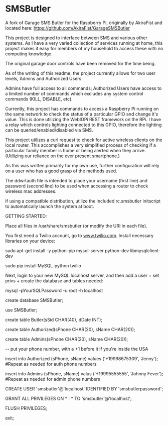 SMSButler
===============

A fork of Garage SMS Butler for the Raspberry Pi, originally by AkiraFist and
located here: https://github.com/AkiraFist/GarageSMSButler

This project is designed to interface between SMS and various other systems.
As I have a very varied collection of services running at home, this project
makes it easy for members of my household to access these with no computing knowledge.

The original garage door controls have been removed for the time being.

As of the writing of this readme, the project currently allows for two user levels,
Admins and Authorized Users:

Admins have full access to all commands; Authorized Users have access to a
limited number of commands which excludes any system control commands (KILL, DISABLE, etc).

Currently, this project has commands to access a Raspberry Pi running on the same network
to check the status of a particular GPIO and change it's value. This is done utilizing the WebIOPi
REST framework on the RPi. I have a relay which controls lighting connected to this GPIO,
therefore the lighting can be queried/enabled/disabled via SMS.

This project utilizes a curl request to check for active wireless clients
on the local router. This accomplishes a very simplified process of checking if a
particular family member is home or being alerted when they arrive. (Utilizing
our reliance on the ever present smartphone.)

As this was written primarily for my own use, further configuration will rely on
a user who has a good grasp of the methods used.

The ddwrtauth file is intended to place your username (first line) and password (second line) to be used
when accessing a router to check wireless mac addresses.

If using a compatible distribution, utilize the included rc.smsbutler initscript to automatically
launch the system at boot.

GETTING STARTED:

Place all files in /usr/share/smsbutler (or modify the URI in each file).

You first need a Twilio account, go to www.twilio.com.
Install necessary libraries on your device:

sudo apt-get install -y python-pip mysql-server python-dev libmysqlclient-dev

sudo pip install MySQL-python twilio

Next, login to your new MySQL localhost server, and then add a user + set privs + create the database and tables needed:

mysql -pYourSQLPassword -u root -h localhost

create database SMSButler;

use SMSButler;

create table Butler(sSid CHAR(40), dDate INT);

create table Authorized(sPhone CHAR(20), sName CHAR(20));

create table Admins(sPhone CHAR(20), sName CHAR(20));

-- put your phone number, with a +1 before it if you're inside the USA

insert into Authorized (sPhone, sName) values ('+19998675309', 'Jenny');   #Repeat as needed for auth phone numbers

insert into Admins (sPhone, sName) valus ('+19995555555', 'Johnny Fever'); #Repeat as needed for admin phone numbers

CREATE USER 'smsbutler'@'localhost' IDENTIFIED BY 'smsbutlerpassword';

GRANT ALL PRIVILEGES ON * . * TO 'smsbutler'@'localhost';

FLUSH PRIVILEGES;

exit;
